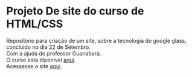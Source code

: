 # Projeto De site do curso de HTML/CSS
Repositório para criação de um site, sobre a tecnologia do google glass, concluido no dia 22 de Setembro.    
Com a ajuda do professor Guanabara.    
O curso esta diponivel [aqui](https://www.youtube.com/playlist?list=PLHz_AreHm4dlAnJ_jJtV29RFxnPHDuk9o).    
Acessesse o site [aqui](https://danieelal.github.io/Projeto-de-Site-Aprendendo-HTML-CSS/).
